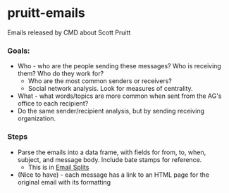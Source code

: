 # pruitt-emails
Emails released by CMD about Scott Pruitt

### Goals:

* Who - who are the people sending these messages? Who is receiving them? Who do they work for?
    * Who are the most common senders or receivers?
    * Social network analysis. Look for measures of centrality.
* What - what words/topics are more common when sent from the AG's office to each recipient? 
* Do the same sender/recipient analysis, but by sending receiving organization. 

### Steps

* Parse the emails into a data frame, with fields for from, to, when, subject, and message body. Include bate stamps for reference. 
    * This is in [Email Splits](Email%20Splits.ipynb)
* (Nice to have) - each message has a link to an HTML page for the original email with its formatting
